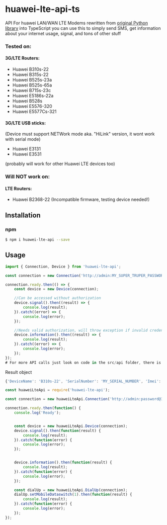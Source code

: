 # huawei-lte-api-ts
API For huawei LAN/WAN LTE Modems rewritten from [original Python library](https://github.com/Salamek/huawei-lte-api) into TypeScript
you can use this to simply send SMS, get information about your internet usage, signal, and tons of other stuff

### Tested on:
#### 3G/LTE Routers:
* Huawei B310s-22
* Huawei B315s-22
* Huawei B525s-23a
* Huawei B525s-65a
* Huawei B715s-23c
* Huawei E5186s-22a
* Huawei B528s
* Huawei E5576-320
* Huawei E5577Cs-321

#### 3G/LTE USB sticks:
(Device must support NETWork mode aka. "HiLink" version, it wont work with serial mode)
* Huawei E3131
* Huawei E3531


(probably will work for other Huawei LTE devices too)

### Will NOT work on:
#### LTE Routers:
* Huawei B2368-22 (Incompatible firmware, testing device needed!)

## Installation

### npm
```bash
$ npm i huawei-lte-api --save
```

## Usage

```typescript
import { Connection, Device } from 'huawei-lte-api';

const connection = new Connection('http://admin:MY_SUPER_TRUPER_PASSWORD@192.168.8.1/');

connection.ready.then(() => {
    const device = new Device(connection);

    //Can be accessed without authorization
    device.signal().then((result) => {
        console.log(result);
    }).catch((error) => {
        console.log(error);
    });

    //Needs valid authorization, will throw exception if invalid credentials are passed in URL
    device.information().then((result) => {
        console.log(result);
    }).catch((error) => {
        console.log(error);
    });
});
# For more API calls just look on code in the src/api folder, there is no separate DOC yet

```
Result object
```javascript
{'DeviceName': 'B310s-22', 'SerialNumber': 'MY_SERIAL_NUMBER', 'Imei': 'MY_IMEI', 'Imsi': 'MY_IMSI', 'Iccid': 'MY_ICCID', 'Msisdn': None, 'HardwareVersion': 'WL1B310FM03', 'SoftwareVersion': '21.311.06.03.55', 'WebUIVersion': '17.100.09.00.03', 'MacAddress1': 'EHM:MY:MAC', 'MacAddress2': None, 'ProductFamily': 'LTE', 'Classify': 'cpe', 'supportmode': None, 'workmode': 'LTE'}
```

```javascript
const huaweiLteApi = require('huawei-lte-api');

const connection = new huaweiLteApi.Connection('http://admin:password@192.168.8.1/');

connection.ready.then(function() {
    console.log('Ready');


    const device = new huaweiLteApi.Device(connection);
    device.signal().then(function(result) {
        console.log(result);
    }).catch(function(error) {
        console.log(error);
    });


    device.information().then(function(result) {
        console.log(result);
    }).catch(function(error) {
        console.log(error);
    });

    const dialUp = new huaweiLteApi.DialUp(connection);
    dialUp.setMobileDataswitch(1).then(function(result) {
        console.log(result);
    }).catch(function(error) {
        console.log(error);
    });
});
```
